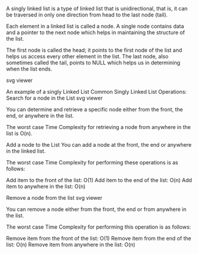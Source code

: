 A singly linked list is a type of linked list that is unidirectional, that is, it can be traversed in only one direction from head to the last node (tail).

Each element in a linked list is called a node. A single node contains data and a pointer to the next node which helps in maintaining the structure of the list.

The first node is called the head; it points to the first node of the list and helps us access every other element in the list. The last node, also sometimes called the tail, points to NULL which helps us in determining when the list ends.

svg viewer

An example of a singly Linked List
Common Singly Linked List Operations:
Search for a node in the List
svg viewer

You can determine and retrieve a specific node either from the front, the end, or anywhere in the list.

The worst case Time Complexity for retrieving a node from anywhere in the list is O(n).

Add a node to the List
You can add a node at the front, the end or anywhere in the linked list.

The worst case Time Complexity for performing these operations is as follows:

Add item to the front of the list: O(1)
Add item to the end of the list: O(n)
Add item to anywhere in the list: O(n)


Remove a node from the list
svg viewer

You can remove a node either from the front, the end or from anywhere in the list.

The worst case Time Complexity for performing this operation is as follows:

Remove item from the front of the list: O(1)
Remove item from the end of the list: O(n)
Remove item from anywhere in the list: O(n)

